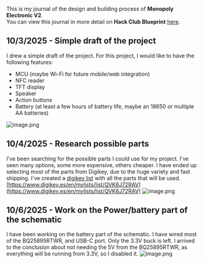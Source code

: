 <!--
  ===================    !!READ THIS NOTICE!!   ====================
  DO NOT edit this file manually. Your changes WILL BE OVERWRITTEN!
  This journal is auto generated and updated by Hack Club Blueprint.
  To edit this file, please edit your journal entries on Blueprint.
  ==================================================================
-->

This is my journal of the design and building process of **Monopoly Electronic V2**.  
You can view this journal in more detail on **Hack Club Blueprint** [here](https://blueprint.hackclub.com/projects/95).


## 10/3/2025 - Simple draft of the project  

I drew a simple draft of the project. 
For this project, I would like to have the following features:
- MCU (maybe Wi-Fi for future mobile/web integration)
- NFC reader
- TFT display
- Speaker
- Action buttons
- Battery (at least a few hours of battery life, maybe an 18650 or multiple AA batteries)

![image.png](https://blueprint.hackclub.com/user-attachments/blobs/redirect/eyJfcmFpbHMiOnsiZGF0YSI6MjIzLCJwdXIiOiJibG9iX2lkIn19--acec19ab62acca159d49ddfaf8dba7544f570d4d/image.png)
  

## 10/4/2025 - Research possible parts  

I've been searching for the possible parts I could use for my project. I've seen many options, some more expensive, others cheaper. I have ended up selecting most of the parts from Digikey, due to the huge variety and fast shipping.
I've created a [digikey list](https://www.digikey.es/en/mylists/list/QVK6J72RAV) with all the parts that will be used.
[https://www.digikey.es/en/mylists/list/QVK6J72RAV](https://www.digikey.es/en/mylists/list/QVK6J72RAV)
![image.png](https://blueprint.hackclub.com/user-attachments/blobs/redirect/eyJfcmFpbHMiOnsiZGF0YSI6MzA4LCJwdXIiOiJibG9iX2lkIn19--0b9240eb16bade63ae4f7e63f3cec419b9b5fdcf/image.png)  

## 10/6/2025 - Work on the Power/battery part of the schematic  

I have been working on the battery part of the schematic.
I have wired most of the BQ25895RTWR, and USB-C port. Only the 3.3V buck is left.
I arrived to the conclusion about not needing the 5V from the BQ25895RTWR, as everything will be running from 3.3V, so I disabled it.
![image.png](https://blueprint.hackclub.com/user-attachments/blobs/redirect/eyJfcmFpbHMiOnsiZGF0YSI6NzE0LCJwdXIiOiJibG9iX2lkIn19--c7b7c4c570af7cf589eb0ea1267294ad9876ad36/image.png)

  

